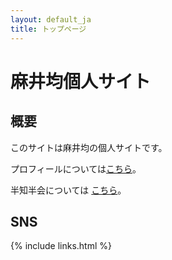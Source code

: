 ```yaml
---
layout: default_ja
title: トップページ
---
```


# 麻井均個人サイト

## 概要

このサイトは麻井均の個人サイトです。

プロフィールについては[こちら](./profile)。

半知半会については [こちら](https://half-create.org)。

## SNS

{% include links.html %}
